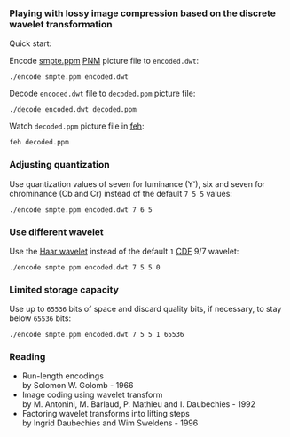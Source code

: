 ### Playing with lossy image compression based on the discrete wavelet transformation

Quick start:

Encode [smpte.ppm](smpte.ppm) [PNM](https://en.wikipedia.org/wiki/Netpbm) picture file to ```encoded.dwt```:

```
./encode smpte.ppm encoded.dwt
```

Decode ```encoded.dwt``` file to ```decoded.ppm``` picture file:

```
./decode encoded.dwt decoded.ppm
```

Watch ```decoded.ppm``` picture file in [feh](https://feh.finalrewind.org/):

```
feh decoded.ppm
```

### Adjusting quantization

Use quantization values of seven for luminance (Y'), six and seven for chrominance (Cb and Cr) instead of the default ```7 5 5``` values:

```
./encode smpte.ppm encoded.dwt 7 6 5
```

### Use different wavelet

Use the [Haar wavelet](https://en.wikipedia.org/wiki/Haar_wavelet) instead of the default ```1``` [CDF](https://en.wikipedia.org/wiki/Cohen%E2%80%93Daubechies%E2%80%93Feauveau_wavelet) 9/7 wavelet:

```
./encode smpte.ppm encoded.dwt 7 5 5 0
```

### Limited storage capacity

Use up to ```65536``` bits of space and discard quality bits, if necessary, to stay below ```65536``` bits:

```
./encode smpte.ppm encoded.dwt 7 5 5 1 65536
```

### Reading

* Run-length encodings  
by Solomon W. Golomb - 1966
* Image coding using wavelet transform  
by M. Antonini, M. Barlaud, P. Mathieu and I. Daubechies - 1992
* Factoring wavelet transforms into lifting steps  
by Ingrid Daubechies and Wim Sweldens - 1996

